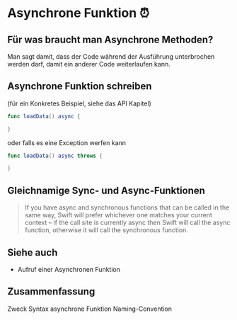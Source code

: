 # Asynchrone Funktion ⏰

## Für was braucht man Asynchrone Methoden?

Man sagt damit, dass der Code während der Ausführung unterbrochen werden darf, damit ein anderer Code weiterlaufen kann.

## Asynchrone Funktion schreiben

(für ein Konkretes Beispiel, siehe das API Kapitel)
```swift
func loadData() async {

}
```

oder falls es eine Exception werfen kann

```swift
func loadData() async throws {

}
```


## Gleichnamige Sync- und Async-Funktionen

> If you have async and synchronous functions that can be called in the same way, Swift will prefer whichever one matches your current context – if the call site is currently async then Swift will call the async function, otherwise it will call the synchronous function.

## Siehe auch
- Aufruf einer Asynchronen Funktion

## Zusammenfassung
Zweck
Syntax asynchrone Funktion
Naming-Convention